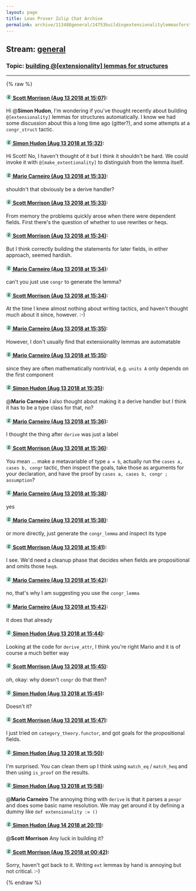 ```yaml
---
layout: page
title: Lean Prover Zulip Chat Archive 
permalink: archive/113488general/24753buildingextensionalitylemmasforstructures.html
---
```


## Stream: [general](index.html)
### Topic: [building @[extensionality] lemmas for structures](24753buildingextensionalitylemmasforstructures.html)

---


{% raw %}
#### [![Click to go to Zulip](../../assets/img/zulip2.png) Scott Morrison (Aug 13 2018 at 15:07)](https://leanprover.zulipchat.com/#narrow/stream/113488-general/topic/building%20%40%5Bextensionality%5D%20lemmas%20for%20structures/near/132045472):
Hi @**Simon Hudon**, I'm wondering if you've thought recently about building `@[extensionality]` lemmas for structures automatically. I know we had some discussion about this a long time ago (gitter?), and some attempts at a `congr_struct` tactic.

#### [![Click to go to Zulip](../../assets/img/zulip2.png) Simon Hudon (Aug 13 2018 at 15:32)](https://leanprover.zulipchat.com/#narrow/stream/113488-general/topic/building%20%40%5Bextensionality%5D%20lemmas%20for%20structures/near/132046891):
Hi Scott! No, I haven't thought of it but I think it shouldn't be hard. We could invoke it with `@[make_extentionality]` to distinguish from the lemma itself.

#### [![Click to go to Zulip](../../assets/img/zulip2.png) Mario Carneiro (Aug 13 2018 at 15:33)](https://leanprover.zulipchat.com/#narrow/stream/113488-general/topic/building%20%40%5Bextensionality%5D%20lemmas%20for%20structures/near/132046948):
shouldn't that obviously be a derive handler?

#### [![Click to go to Zulip](../../assets/img/zulip2.png) Scott Morrison (Aug 13 2018 at 15:33)](https://leanprover.zulipchat.com/#narrow/stream/113488-general/topic/building%20%40%5Bextensionality%5D%20lemmas%20for%20structures/near/132046968):
From memory the problems quickly arose when there were dependent fields. First there's the question of whether to use rewrites or heqs.

#### [![Click to go to Zulip](../../assets/img/zulip2.png) Scott Morrison (Aug 13 2018 at 15:34)](https://leanprover.zulipchat.com/#narrow/stream/113488-general/topic/building%20%40%5Bextensionality%5D%20lemmas%20for%20structures/near/132047029):
But I think correctly building the statements for later fields, in either approach, seemed hardish.

#### [![Click to go to Zulip](../../assets/img/zulip2.png) Mario Carneiro (Aug 13 2018 at 15:34)](https://leanprover.zulipchat.com/#narrow/stream/113488-general/topic/building%20%40%5Bextensionality%5D%20lemmas%20for%20structures/near/132047037):
can't you just use `congr` to generate the lemma?

#### [![Click to go to Zulip](../../assets/img/zulip2.png) Scott Morrison (Aug 13 2018 at 15:34)](https://leanprover.zulipchat.com/#narrow/stream/113488-general/topic/building%20%40%5Bextensionality%5D%20lemmas%20for%20structures/near/132047051):
At the time I knew almost nothing about writing tactics, and haven't thought much about it since, however. :-)

#### [![Click to go to Zulip](../../assets/img/zulip2.png) Mario Carneiro (Aug 13 2018 at 15:35)](https://leanprover.zulipchat.com/#narrow/stream/113488-general/topic/building%20%40%5Bextensionality%5D%20lemmas%20for%20structures/near/132047080):
However, I don't usually find that extensionality lemmas are automatable

#### [![Click to go to Zulip](../../assets/img/zulip2.png) Mario Carneiro (Aug 13 2018 at 15:35)](https://leanprover.zulipchat.com/#narrow/stream/113488-general/topic/building%20%40%5Bextensionality%5D%20lemmas%20for%20structures/near/132047104):
since they are often mathematically nontrivial, e.g. `units A` only depends on the first component

#### [![Click to go to Zulip](../../assets/img/zulip2.png) Simon Hudon (Aug 13 2018 at 15:35)](https://leanprover.zulipchat.com/#narrow/stream/113488-general/topic/building%20%40%5Bextensionality%5D%20lemmas%20for%20structures/near/132047105):
@**Mario Carneiro** I also thought about making it a derive handler but I think it has to be a type class for that, no?

#### [![Click to go to Zulip](../../assets/img/zulip2.png) Mario Carneiro (Aug 13 2018 at 15:36)](https://leanprover.zulipchat.com/#narrow/stream/113488-general/topic/building%20%40%5Bextensionality%5D%20lemmas%20for%20structures/near/132047165):
I thought the thing after `derive` was just a label

#### [![Click to go to Zulip](../../assets/img/zulip2.png) Scott Morrison (Aug 13 2018 at 15:36)](https://leanprover.zulipchat.com/#narrow/stream/113488-general/topic/building%20%40%5Bextensionality%5D%20lemmas%20for%20structures/near/132047194):
You mean ... make a metavariable of type `a = b`, actually run the `cases a, cases b, congr` tactic, then inspect the goals, take those as arguments for your declaration, and have the proof by `cases a, cases b, congr ; assumption`?

#### [![Click to go to Zulip](../../assets/img/zulip2.png) Mario Carneiro (Aug 13 2018 at 15:38)](https://leanprover.zulipchat.com/#narrow/stream/113488-general/topic/building%20%40%5Bextensionality%5D%20lemmas%20for%20structures/near/132047240):
yes

#### [![Click to go to Zulip](../../assets/img/zulip2.png) Mario Carneiro (Aug 13 2018 at 15:38)](https://leanprover.zulipchat.com/#narrow/stream/113488-general/topic/building%20%40%5Bextensionality%5D%20lemmas%20for%20structures/near/132047277):
or more directly, just generate the `congr_lemma` and inspect its type

#### [![Click to go to Zulip](../../assets/img/zulip2.png) Scott Morrison (Aug 13 2018 at 15:41)](https://leanprover.zulipchat.com/#narrow/stream/113488-general/topic/building%20%40%5Bextensionality%5D%20lemmas%20for%20structures/near/132047460):
I see. We'd need a cleanup phase that decides when fields are propositional and omits those `heq`s.

#### [![Click to go to Zulip](../../assets/img/zulip2.png) Mario Carneiro (Aug 13 2018 at 15:42)](https://leanprover.zulipchat.com/#narrow/stream/113488-general/topic/building%20%40%5Bextensionality%5D%20lemmas%20for%20structures/near/132047519):
no, that's why I am suggesting you use the `congr_lemma`

#### [![Click to go to Zulip](../../assets/img/zulip2.png) Mario Carneiro (Aug 13 2018 at 15:42)](https://leanprover.zulipchat.com/#narrow/stream/113488-general/topic/building%20%40%5Bextensionality%5D%20lemmas%20for%20structures/near/132047521):
it does that already

#### [![Click to go to Zulip](../../assets/img/zulip2.png) Simon Hudon (Aug 13 2018 at 15:44)](https://leanprover.zulipchat.com/#narrow/stream/113488-general/topic/building%20%40%5Bextensionality%5D%20lemmas%20for%20structures/near/132047629):
Looking at the code for `derive_attr`, I think you're right Mario and it is of course a much better way

#### [![Click to go to Zulip](../../assets/img/zulip2.png) Scott Morrison (Aug 13 2018 at 15:45)](https://leanprover.zulipchat.com/#narrow/stream/113488-general/topic/building%20%40%5Bextensionality%5D%20lemmas%20for%20structures/near/132047635):
oh, okay: why doesn't `congr` do that then?

#### [![Click to go to Zulip](../../assets/img/zulip2.png) Simon Hudon (Aug 13 2018 at 15:45)](https://leanprover.zulipchat.com/#narrow/stream/113488-general/topic/building%20%40%5Bextensionality%5D%20lemmas%20for%20structures/near/132047661):
Doesn't it?

#### [![Click to go to Zulip](../../assets/img/zulip2.png) Scott Morrison (Aug 13 2018 at 15:47)](https://leanprover.zulipchat.com/#narrow/stream/113488-general/topic/building%20%40%5Bextensionality%5D%20lemmas%20for%20structures/near/132047751):
I just tried on `category_theory.functor`, and got goals for the propositional fields.

#### [![Click to go to Zulip](../../assets/img/zulip2.png) Simon Hudon (Aug 13 2018 at 15:50)](https://leanprover.zulipchat.com/#narrow/stream/113488-general/topic/building%20%40%5Bextensionality%5D%20lemmas%20for%20structures/near/132047967):
I'm surprised. You can clean them up I think using `match_eq` / `match_heq` and then using `is_proof` on the results.

#### [![Click to go to Zulip](../../assets/img/zulip2.png) Simon Hudon (Aug 13 2018 at 15:58)](https://leanprover.zulipchat.com/#narrow/stream/113488-general/topic/building%20%40%5Bextensionality%5D%20lemmas%20for%20structures/near/132048418):
@**Mario Carneiro** The annoying thing with `derive` is that it parses a `pexpr` and does some basic name resolution. We may get around it by defining a dummy like `def extensionality := ()`

#### [![Click to go to Zulip](../../assets/img/zulip2.png) Simon Hudon (Aug 14 2018 at 20:11)](https://leanprover.zulipchat.com/#narrow/stream/113488-general/topic/building%20%40%5Bextensionality%5D%20lemmas%20for%20structures/near/132126240):
@**Scott Morrison** Any luck in building it?

#### [![Click to go to Zulip](../../assets/img/zulip2.png) Scott Morrison (Aug 15 2018 at 00:42)](https://leanprover.zulipchat.com/#narrow/stream/113488-general/topic/building%20%40%5Bextensionality%5D%20lemmas%20for%20structures/near/132141380):
Sorry, haven't got back to it. Writing `ext` lemmas by hand is annoying but not critical. :-)


{% endraw %}
